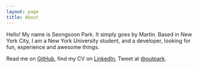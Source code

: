 ```yaml
---
layout: page
title: About
---
```


Hello! My name is Seongsoon Park. It simply goes by Martin. Based in New York City, I am a New York University student, and a developer, looking for fun, experience and awesome things. 

Read me on [GitHub](http://github.com/outpark), find my CV on [LinkedIn](https://www.linkedin.com/pub/seongsoon-park/105/1b7/118), Tweet at [@outpark](https://twitter.com/outpark).

